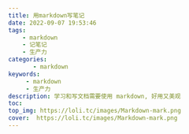 ```yaml
---
title: 用markdown写笔记
date: 2022-09-07 19:53:46
tags:
    - markdown
    - 记笔记
    - 生产力
categories: 
       - markdown
keywords: 
     - markdown
     - 生产力
description: 学习和写文档需要使用 markdown, 好用又美观
toc:
top_img: https://loli.tc/images/Markdown-mark.png
cover:  https://loli.tc/images/Markdown-mark.png
---
```

